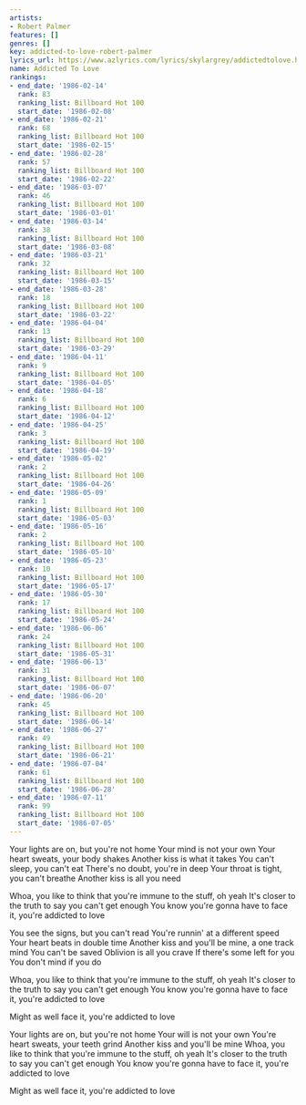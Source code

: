 ```yaml
---
artists:
- Robert Palmer
features: []
genres: []
key: addicted-to-love-robert-palmer
lyrics_url: https://www.azlyrics.com/lyrics/skylargrey/addictedtolove.html
name: Addicted To Love
rankings:
- end_date: '1986-02-14'
  rank: 83
  ranking_list: Billboard Hot 100
  start_date: '1986-02-08'
- end_date: '1986-02-21'
  rank: 68
  ranking_list: Billboard Hot 100
  start_date: '1986-02-15'
- end_date: '1986-02-28'
  rank: 57
  ranking_list: Billboard Hot 100
  start_date: '1986-02-22'
- end_date: '1986-03-07'
  rank: 46
  ranking_list: Billboard Hot 100
  start_date: '1986-03-01'
- end_date: '1986-03-14'
  rank: 38
  ranking_list: Billboard Hot 100
  start_date: '1986-03-08'
- end_date: '1986-03-21'
  rank: 32
  ranking_list: Billboard Hot 100
  start_date: '1986-03-15'
- end_date: '1986-03-28'
  rank: 18
  ranking_list: Billboard Hot 100
  start_date: '1986-03-22'
- end_date: '1986-04-04'
  rank: 13
  ranking_list: Billboard Hot 100
  start_date: '1986-03-29'
- end_date: '1986-04-11'
  rank: 9
  ranking_list: Billboard Hot 100
  start_date: '1986-04-05'
- end_date: '1986-04-18'
  rank: 6
  ranking_list: Billboard Hot 100
  start_date: '1986-04-12'
- end_date: '1986-04-25'
  rank: 3
  ranking_list: Billboard Hot 100
  start_date: '1986-04-19'
- end_date: '1986-05-02'
  rank: 2
  ranking_list: Billboard Hot 100
  start_date: '1986-04-26'
- end_date: '1986-05-09'
  rank: 1
  ranking_list: Billboard Hot 100
  start_date: '1986-05-03'
- end_date: '1986-05-16'
  rank: 2
  ranking_list: Billboard Hot 100
  start_date: '1986-05-10'
- end_date: '1986-05-23'
  rank: 10
  ranking_list: Billboard Hot 100
  start_date: '1986-05-17'
- end_date: '1986-05-30'
  rank: 17
  ranking_list: Billboard Hot 100
  start_date: '1986-05-24'
- end_date: '1986-06-06'
  rank: 24
  ranking_list: Billboard Hot 100
  start_date: '1986-05-31'
- end_date: '1986-06-13'
  rank: 31
  ranking_list: Billboard Hot 100
  start_date: '1986-06-07'
- end_date: '1986-06-20'
  rank: 45
  ranking_list: Billboard Hot 100
  start_date: '1986-06-14'
- end_date: '1986-06-27'
  rank: 49
  ranking_list: Billboard Hot 100
  start_date: '1986-06-21'
- end_date: '1986-07-04'
  rank: 61
  ranking_list: Billboard Hot 100
  start_date: '1986-06-28'
- end_date: '1986-07-11'
  rank: 99
  ranking_list: Billboard Hot 100
  start_date: '1986-07-05'
---
```


Your lights are on, but you're not home
Your mind is not your own
Your heart sweats, your body shakes
Another kiss is what it takes
You can't sleep, you can't eat
There's no doubt, you're in deep
Your throat is tight, you can't breathe
Another kiss is all you need

Whoa, you like to think that you're immune to the stuff, oh yeah
It's closer to the truth to say you can't get enough
You know you're gonna have to face it, you're addicted to love

You see the signs, but you can't read
You're runnin' at a different speed
Your heart beats in double time
Another kiss and you'll be mine, a one track mind
You can't be saved
Oblivion is all you crave
If there's some left for you
You don't mind if you do

Whoa, you like to think that you're immune to the stuff, oh yeah
It's closer to the truth to say you can't get enough
You know you're gonna have to face it, you're addicted to love

Might as well face it, you're addicted to love 

Your lights are on, but you're not home
Your will is not your own
You're heart sweats, your teeth grind
Another kiss and you'll be mine
Whoa, you like to think that you're immune to the stuff, oh yeah
It's closer to the truth to say you can't get enough
You know you're gonna have to face it, you're addicted to love

Might as well face it, you're addicted to love 




